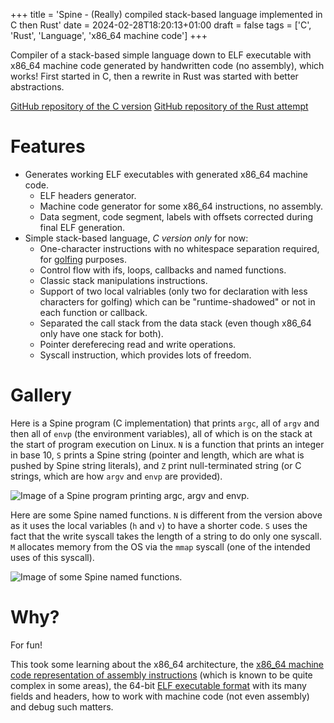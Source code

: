+++
title = 'Spine - (Really) compiled stack-based language implemented in C then Rust'
date = 2024-02-28T18:20:13+01:00
draft = false
tags = ['C', 'Rust', 'Language', 'x86_64 machine code']
+++

Compiler of a stack-based simple language down to ELF executable with x86_64 machine code generated by handwritten code (no assembly), which works! First started in C, then a rewrite in Rust was started with better abstractions.

[GitHub repository of the C version](https://github.com/anima-libera/spine-lang)
[GitHub repository of the Rust attempt](https://github.com/anima-libera/spine)

# Features

- Generates working ELF executables with generated x86_64 machine code.
  - ELF headers generator.
  - Machine code generator for some x86_64 instructions, no assembly.
  - Data segment, code segment, labels with offsets corrected during final ELF generation.
- Simple stack-based language, *C version only* for now:
  - One-character instructions with no whitespace separation required, for [golfing](https://en.wikipedia.org/wiki/Code_golf) purposes.
  - Control flow with ifs, loops, callbacks and named functions.
  - Classic stack manipulations instructions.
  - Support of two local valriables (only two for declaration with less characters for golfing) which can be "runtime-shadowed" or not in each function or callback.
  - Separated the call stack from the data stack (even though x86_64 only have one stack for both).
  - Pointer dereferecing read and write operations.
  - Syscall instruction, which provides lots of freedom.

# Gallery 

Here is a Spine program (C implementation) that prints `argc`, all of `argv` and then all of `envp` (the environment variables), all of which is on the stack at the start of program execution on Linux. `N` is a function that prints an integer in base 10, `S` prints a Spine string (pointer and length, which are what is pushed by Spine string literals), and `Z` print null-terminated string (or C strings, which are how `argv` and `envp` are provided).

![Image of a Spine program printing `argc`, `argv` and `envp`.](/spine-01.png)

Here are some Spine named functions. `N` is different from the version above as it uses the local variables (`h` and `v`) to have a shorter code. `S` uses the fact that the write syscall takes the length of a string to do only one syscall. `M` allocates memory from the OS via the `mmap` syscall (one of the intended uses of this syscall).

![Image of some Spine named functions.](/spine-02.png)

# Why?

For fun!

This took some learning about the x86_64 architecture, the [x86_64 machine code representation of assembly instructions](https://cdrdv2-public.intel.com/782156/325383-sdm-vol-2abcd.pdf) (which is known to be quite complex in some areas), the 64-bit [ELF executable format](https://en.wikipedia.org/wiki/Executable_and_Linkable_Format) with its many fields and headers, how to work with machine code (not even assembly) and debug such matters.
